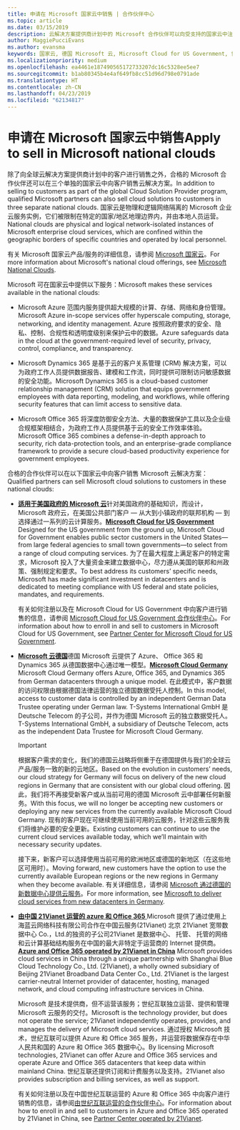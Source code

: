 ```yaml
---
title: 申请在 Microsoft 国家云中销售 | 合作伙伴中心
ms.topic: article
ms.date: 03/15/2019
description: 云解决方案提供商计划中的 Microsoft 合作伙伴可以向受支持的国家云中注册的客户进行销售。
author: MaggiePucciEvans
ms.author: evansma
keywords: 国家云, 德国 Microsoft 云, Microsoft Cloud for US Government, 世纪互联, 中国 Microsoft 云
ms.localizationpriority: medium
ms.openlocfilehash: ea4461e187490565172733207dc16c5328ee5ee7
ms.sourcegitcommit: b1ab80345b4e4af649fb8cc51d96d798e0791ade
ms.translationtype: HT
ms.contentlocale: zh-CN
ms.lasthandoff: 04/23/2019
ms.locfileid: "62134817"
---
```

# <a name="apply-to-sell-in-microsoft-national-clouds"></a><span data-ttu-id="46d0c-104">申请在 Microsoft 国家云中销售</span><span class="sxs-lookup"><span data-stu-id="46d0c-104">Apply to sell in Microsoft national clouds</span></span>

<span data-ttu-id="46d0c-105">除了向全球云解决方案提供商计划中的客户进行销售之外，合格的 Microsoft 合作伙伴还可以在三个单独的国家云中向客户销售云解决方案。</span><span class="sxs-lookup"><span data-stu-id="46d0c-105">In addition to selling to customers as part of the global Cloud Solution Provider program, qualified Microsoft partners can also sell cloud solutions to customers in three separate national clouds.</span></span> <span data-ttu-id="46d0c-106">国家云是物理和逻辑网络隔离的 Microsoft 企业云服务实例，它们被限制在特定的国家/地区地理边界内，并由本地人员运营。</span><span class="sxs-lookup"><span data-stu-id="46d0c-106">National clouds are physical and logical network-isolated instances of Microsoft enterprise cloud services, which are confined within the geographic borders of specific countries and operated by local personnel.</span></span> 

<span data-ttu-id="46d0c-107">有关 Microsoft 国家云产品/服务的详细信息，请参阅 [Microsoft 国家云](https://www.microsoft.com/trustcenter/cloudservices/nationalcloud)。</span><span class="sxs-lookup"><span data-stu-id="46d0c-107">For more information about Microsoft's national cloud offerings, see [Microsoft National Clouds](https://www.microsoft.com/trustcenter/cloudservices/nationalcloud).</span></span>

<span data-ttu-id="46d0c-108">Microsoft 可在国家云中提供以下服务：</span><span class="sxs-lookup"><span data-stu-id="46d0c-108">Microsoft makes these services available in the national clouds:</span></span>

-   <span data-ttu-id="46d0c-109">Microsoft Azure 范围内服务提供超大规模的计算、存储、网络和身份管理。</span><span class="sxs-lookup"><span data-stu-id="46d0c-109">Microsoft Azure in-scope services offer hyperscale computing, storage, networking, and identity management.</span></span> <span data-ttu-id="46d0c-110">Azure 按照政府要求的安全、隐私、控制、合规性和透明度级别来保护云中的数据。</span><span class="sxs-lookup"><span data-stu-id="46d0c-110">Azure safeguards data in the cloud at the government-required level of security, privacy, control, compliance, and transparency.</span></span>

-   <span data-ttu-id="46d0c-111">Microsoft Dynamics 365 是基于云的客户关系管理 (CRM) 解决方案，可以为政府工作人员提供数据报告、建模和工作流，同时提供可限制访问敏感数据的安全功能。</span><span class="sxs-lookup"><span data-stu-id="46d0c-111">Microsoft Dynamics 365 is a cloud-based customer relationship management (CRM) solution that equips government employees with data reporting, modeling, and workflows, while offering security features that can limit access to sensitive data.</span></span>

-   <span data-ttu-id="46d0c-112">Microsoft Office 365 将深度防御安全方法、大量的数据保护工具以及企业级合规框架相结合，为政府工作人员提供基于云的安全工作效率体验。</span><span class="sxs-lookup"><span data-stu-id="46d0c-112">Microsoft Office 365 combines a defense-in-depth approach to security, rich data-protection tools, and an enterprise-grade compliance framework to provide a secure cloud-based productivity experience for government employees.</span></span>

<span data-ttu-id="46d0c-113">合格的合作伙伴可以在以下国家云中向客户销售 Microsoft 云解决方案：</span><span class="sxs-lookup"><span data-stu-id="46d0c-113">Qualified partners can sell Microsoft cloud solutions to customers in these national clouds:</span></span>

-   <span data-ttu-id="46d0c-114">[**适用于美国政府的 Microsoft 云**](https://www.microsoft.com/trustcenter/cloudservices/nationalcloud#Microsoft_Cloud_for_US)针对美国政府的基础知识，而设计，Microsoft 政府云，在美国公共部门客户 — 从大到小镇政府的联邦机构 — 到选择通过一系列的云计算服务。</span><span class="sxs-lookup"><span data-stu-id="46d0c-114">[**Microsoft Cloud for US Government**](https://www.microsoft.com/trustcenter/cloudservices/nationalcloud#Microsoft_Cloud_for_US) Designed for the US government from the ground up, Microsoft Cloud for Government enables public sector customers in the United States—from large federal agencies to small town governments—to select from a range of cloud computing services.</span></span> <span data-ttu-id="46d0c-115">为了在最大程度上满足客户的特定需求，Microsoft 投入了大量资金来建立数据中心，尽力遵从美国的联邦和州政策、强制规定和要求。</span><span class="sxs-lookup"><span data-stu-id="46d0c-115">To best address its customers’ specific needs, Microsoft has made significant investment in datacenters and is dedicated to meeting compliance with US federal and state policies, mandates, and requirements.</span></span> 

    <span data-ttu-id="46d0c-116">有关如何注册以及在 Microsoft Cloud for US Government 中向客户进行销售的信息，请参阅 [Microsoft Cloud for US Government 合作伙伴中心](partner-center-for-microsoft-us-govt-cloud.md)。</span><span class="sxs-lookup"><span data-stu-id="46d0c-116">For information about how to enroll in and sell to customers in Microsoft Cloud for US Government, see [Partner Center for Microsoft Cloud for US Government](partner-center-for-microsoft-us-govt-cloud.md).</span></span>

-   <span data-ttu-id="46d0c-117">[**Microsoft 云德国**](https://www.microsoft.com/trustcenter/cloudservices/nationalcloud#Microsoft_Cloud_Germany)德国 Microsoft 云提供了 Azure、 Office 365 和 Dynamics 365 从德国数据中心通过唯一模型。</span><span class="sxs-lookup"><span data-stu-id="46d0c-117">[**Microsoft Cloud Germany**](https://www.microsoft.com/trustcenter/cloudservices/nationalcloud#Microsoft_Cloud_Germany) Microsoft Cloud Germany offers Azure, Office 365, and Dynamics 365 from German datacenters through a unique model.</span></span> <span data-ttu-id="46d0c-118">在此模式中，客户数据的访问权限由根据德国法律运营的独立德国数据受托人控制。</span><span class="sxs-lookup"><span data-stu-id="46d0c-118">In this model, access to customer data is controlled by an independent German Data Trustee operating under German law.</span></span> <span data-ttu-id="46d0c-119">T-Systems International GmbH 是 Deutsche Telecom 的子公司，并作为德国 Microsoft 云的独立数据受托人。</span><span class="sxs-lookup"><span data-stu-id="46d0c-119">T-Systems International GmbH, a subsidiary of Deutsche Telecom, acts as the independent Data Trustee for Microsoft Cloud Germany.</span></span> 

    > [!IMPORTANT]  
    > <span data-ttu-id="46d0c-120">根据客户需求的变化，我们的德国云战略将侧重于在德国提供与我们的全球云产品/服务一致的新的云地区。</span><span class="sxs-lookup"><span data-stu-id="46d0c-120">Based on the evolution in customers’ needs, our cloud strategy for Germany will focus on delivery of the new cloud regions in Germany that are consistent with our global cloud offering.</span></span> <span data-ttu-id="46d0c-121">因此，我们将不再接受新客户或从当前可用的德国 Microsoft 云中部署任何新服务。</span><span class="sxs-lookup"><span data-stu-id="46d0c-121">With this focus, we will no longer be accepting new customers or deploying any new services from the currently available Microsoft Cloud Germany.</span></span> <span data-ttu-id="46d0c-122">现有的客户现在可继续使用当前可用的云服务，针对这些云服务我们将维护必要的安全更新。</span><span class="sxs-lookup"><span data-stu-id="46d0c-122">Existing customers can continue to use the current cloud services available today, which we’ll maintain with necessary security updates.</span></span>
    >  
    > <span data-ttu-id="46d0c-123">接下来，新客户可以选择使用当前可用的欧洲地区或德国的新地区（在这些地区可用时）。</span><span class="sxs-lookup"><span data-stu-id="46d0c-123">Moving forward, new customers have the option to use the currently available European regions or the new regions in Germany when they become available.</span></span> <span data-ttu-id="46d0c-124">有关详细信息，请参阅 [Microsoft 通过德国的新数据中心提供云服务](https://news.microsoft.com/europe/2018/08/31/microsoft-to-deliver-cloud-services-from-new-datacentres-in-germany-in-2019-to-meet-evolving-customer-needs/)。</span><span class="sxs-lookup"><span data-stu-id="46d0c-124">For more information, see [Microsoft to deliver cloud services from new datacenters in Germany](https://news.microsoft.com/europe/2018/08/31/microsoft-to-deliver-cloud-services-from-new-datacentres-in-germany-in-2019-to-meet-evolving-customer-needs/).</span></span>

    
-   <span data-ttu-id="46d0c-125">[**由中国 21Vianet 运营的 azure 和 Office 365** ](https://www.microsoft.com/trustcenter/cloudservices/nationalcloud#Microsoft_Cloud_for_China) Microsoft 提供了通过使用上海蓝云网络科技有限公司合作在中国云服务(21Vianet) 北京 21Vianet 宽带数据中心 Co.，Ltd.的独资的子公司21Vianet 是数据中心、 托管、 托管的网络和云计算基础结构服务在中国的最大非特定于运营商的 Internet 提供商。</span><span class="sxs-lookup"><span data-stu-id="46d0c-125">[**Azure and Office 365 operated by 21Vianet in China**](https://www.microsoft.com/trustcenter/cloudservices/nationalcloud#Microsoft_Cloud_for_China) Microsoft provides cloud services in China through a unique partnership with Shanghai Blue Cloud Technology Co., Ltd. (21Vianet), a wholly owned subsidiary of Beijing 21Vianet Broadband Data Center Co., Ltd. 21Vianet is the largest carrier-neutral Internet provider of datacenter, hosting, managed network, and cloud computing infrastructure services in China.</span></span> 

    <span data-ttu-id="46d0c-126">Microsoft 是技术提供商，但不运营该服务；世纪互联独立运营、提供和管理 Microsoft 云服务的交付。</span><span class="sxs-lookup"><span data-stu-id="46d0c-126">Microsoft is the technology provider, but does not operate the service; 21Vianet independently operates, provides, and manages the delivery of Microsoft cloud services.</span></span> <span data-ttu-id="46d0c-127">通过授权 Microsoft 技术，世纪互联可以提供 Azure 和 Office 365 服务，并运营将数据保存在中华人民共和国的 Azure 和 Office 365 数据中心。</span><span class="sxs-lookup"><span data-stu-id="46d0c-127">By licensing Microsoft technologies, 21Vianet can offer Azure and Office 365 services and operate Azure and Office 365 datacenters that keep data within mainland China.</span></span> <span data-ttu-id="46d0c-128">世纪互联还提供订阅和计费服务以及支持。</span><span class="sxs-lookup"><span data-stu-id="46d0c-128">21Vianet also provides subscription and billing services, as well as support.</span></span>

    <span data-ttu-id="46d0c-129">有关如何注册以及在中国世纪互联运营的 Azure 和 Office 365 中向客户进行销售的信息，请参阅[由世纪互联运营的合作伙伴中心](https://msdn.microsoft.com/partner-china/index)。</span><span class="sxs-lookup"><span data-stu-id="46d0c-129">For information about how to enroll in and sell to customers in Azure and Office 365 operated by 21Vianet in China, see [Partner Center operated by 21Vianet](https://msdn.microsoft.com/partner-china/index).</span></span> 